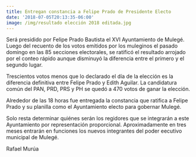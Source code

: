 ```yaml
---
title: Entregan constancia a Felipe Prado de Presidente Electo
date: '2018-07-05T20:13:35-06:00'
image: /img/resultado elección 2018 editada.jpg
---
```

Será presidido por Felipe Prado Bautista el XVI Ayuntamiento de Mulegé. Luego del recuento de los votos emitidos por los muleginos el pasado domingo en las 85 secciones electorales, se ratificó el resultado arrojado por el conteo rápido aunque disminuyó la diferencia entre el primero y el segundo lugar.

Trescientos votos menos que lo declarado el día de la elección es la diferencia definitiva entre Felipe Prado y Edith Aguilar. La candidatura común del PAN, PRD, PRS y PH se quedó a 470 votos de ganar la elección.

Alrededor de las 18 horas fue entregada la constancia que ratifica a Felipe Prado y su planilla como el Ayuntamiento electo para gobernar Mulegé.

Solo resta determinar quiénes serán los regidores que se integrarán a este Ayuntamiento por representación proporcional. Aproximadamente en tres meses entrarán en funciones los nuevos integrantes del poder eecutivo municipal de Mulegé. 

Rafael Murúa
